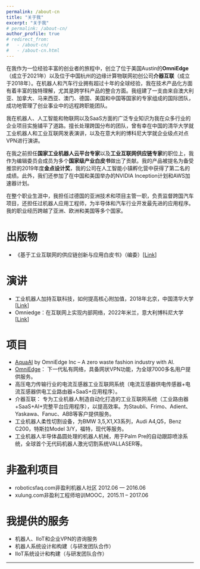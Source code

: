 ```yaml
---
permalink: /about-cn
title: "关于我"
excerpt: "关于我"
# permalink: /about-cn/
author_profile: true
# redirect_from: 
#   - /about-cn/
#   - /about-cn.html
---
```


在我作为一位经验丰富的创业者的旅程中，创立了位于美国Austin的**OmniEdge**（成立于2021年）以及位于中国杭州的边缘计算物联网初创公司**介器互联**（成立于2018年）。在机器人和汽车行业拥有超过十年的全球经验，我在技术产品化方面有着丰富的独特理解，尤其是跨学科产品的整合方面。我组建了一支由来自澳大利亚、加拿大、马来西亚、澳门、德国、美国和中国等国家的专家组成的国际团队，成功地管理了创业事业中的远程跨职能团队。

我在机器人、人工智能和物联网以及SaaS方面的广泛专业知识为我在众多行业的企业项目实施铺平了道路。擅长处理跨国分布的团队，曾有幸在中国的清华大学就工业机器人和工业互联网发表演讲，以及在意大利的博科尼大学就企业级点对点VPN进行演讲。

在我之前担任**国家工业机器人云平台专家**以及**工业互联网供应链专家**的职位上，我作为编辑委员会成员为多个**国家级产业白皮书**做出了贡献。我的产品被提名为备受推崇的2019年度**金点设计奖**，我的公司在人工智能小镇孵化营中获得了第二名的成绩。此外，我们还参加了在中国和美国举办的NVIDIA Inception计划和AWS加速器计划。

在整个职业生涯中，我担任过德国的亚洲技术和项目主管一职，负责监督跨国汽车项目，还担任过机器人应用工程师，为半导体和汽车行业开发最先进的应用程序。我的职业经历跨越了亚洲、欧洲和美国等多个国家。



出版物
======

* 《基于工业互联网的供应链创新与应用白皮书》（编委）[[Link](http://www.aii-alliance.org/index/c145/n2702.html)]

演讲
====

* 工业机器人加持互联科技，如何提高核心附加值，2018年北京，中国清华大学 [[Link](https://mp.weixin.qq.com/s/2VkoWdY9KRkDBAjkCC4imw)]
* Omniedge：在互联网上实现内部网络，2022年米兰，意大利博科尼大学 [[Link](https://www.ntop.org/ntopconf2022/?lang=en)]


项目
====

* [AquaAI](https://aquaai.net) by OmniEdge Inc – A zero waste fashion industry with AI.
* [OmniEdge](https://github.com/omniedgeio)： 下一代私有网络，具备网状VPN功能，为全球7000多名用户提供服务。
* 高压电力传输行业的电流互感器工业互联网系统（电流互感器供电传感器+电流互感器供电工业路由器+SaaS+应用程序）。
* 介器互联： 专为工业机器人制造自动化打造的工业互联网系统（工业路由器+SaaS+AI+完整平台应用程序），以提高效率。为Staubli、Frimo、Adient、Yaskawa、Fanuc、ABB等客户提供服务。
* 工业机器人柔性切割设备，为BMW 3,5,X1,X3系列，Audi A4,Q5，Benz C200，特斯拉Model 3/Y，福特，现代等服务。
* 工业机器人半导体晶圆处理的机器人机械，用于Palm Pre的自动跟踪喷涂系统，全球首个无代码机器人激光切割系统VALLASER等。

非盈利项目
===
* roboticsfaq.com非盈利机器人社区 2012.06 — 2016.06
* xulung.com非盈利工程师培训MOOC，2015.11 – 2017.06

我提供的服务
====

* 机器人、IIoT和企业VPN的咨询服务
* 机器人系统设计和构建（与研发团队合作）
* IIoT系统设计和构建（与研发团队合作）

----
